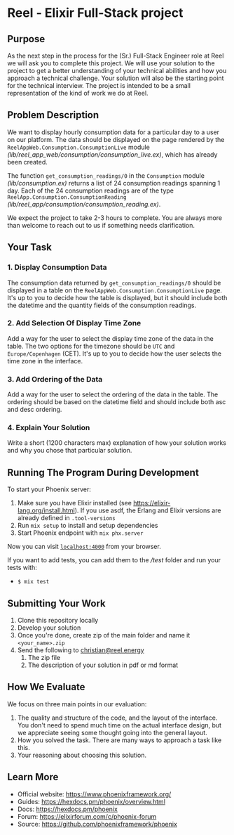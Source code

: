 # Reel - Elixir Full-Stack project

## Purpose

As the next step in the process for the (Sr.) Full-Stack Engineer role at Reel we will ask you to complete this project. We will use your solution to the project to get a better understanding of your technical abilities and how you approach a technical challenge. Your solution will also be the starting point for the technical interview. The project is intended to be a small representation of the kind of work we do at Reel.

## Problem Description

We want to display hourly consumption data for a particular day to a user on our platform. The data should be displayed on the page rendered by the `ReelAppWeb.Consumption.ConsumptionLive` module *(lib/reel_app_web/consumption/consumption_live.ex)*, which has already been created.

The function `get_consumption_readings/0` in the `Consumption` module *(lib/consumption.ex)* returns a list of 24 consumption readings spanning 1 day. Each of the 24 consumption readings are of the type `ReelApp.Consumption.ConsumptionReading` *(lib/reel_app/consumption/consumption_reading.ex)*.

We expect the project to take 2-3 hours to complete. You are always more than welcome to reach out to us if something needs clarification.

## Your Task

### 1. Display Consumption Data

The consumption data returned by `get_consumption_readings/0` should be displayed in a table on the `ReelAppWeb.Consumption.ConsumptionLive` page. It's up to you to decide how the table is displayed, but it should include both the datetime and the quantity fields of the consumption readings.

### 2. Add Selection Of Display Time Zone

Add a way for the user to select the display time zone of the data in the table. The two options for the timezone should be `UTC` and `Europe/Copenhagen` (CET). It's up to you to decide how the user selects the time zone in the interface.

### 3. Add Ordering of the Data

Add a way for the user to select the ordering of the data in the table. The ordering should be based on the datetime field and should include both asc and desc ordering.

### 4. Explain Your Solution

Write a short (1200 characters max) explanation of how your solution works and why you chose that particular solution.

## Running The Program During Development

To start your Phoenix server:

1. Make sure you have Elixir installed (see https://elixir-lang.org/install.html). If you use asdf, the Erlang and Elixir versions are already defined in `.tool-versions`
2. Run `mix setup` to install and setup dependencies
3. Start Phoenix endpoint with `mix phx.server`

Now you can visit [`localhost:4000`](http://localhost:4000) from your browser.

If you want to add tests, you can add them to the */test* folder and run your tests with:
- `$ mix test`

## Submitting Your Work

1. Clone this repository locally
2. Develop your solution
3. Once you're done, create zip of the main folder and name it `<your_name>.zip`
4. Send the following to christian@reel.energy
   1. The zip file
   2. The description of your solution in pdf or md format

## How We Evaluate

We focus on three main points in our evaluation:

1. The quality and structure of the code, and the layout of the interface. You don't need to spend much time on the actual interface design, but we appreciate seeing some thought going into the general layout.
2. How you solved the task. There are many ways to approach a task like this.
3. Your reasoning about choosing this solution.

## Learn More

  * Official website: https://www.phoenixframework.org/
  * Guides: https://hexdocs.pm/phoenix/overview.html
  * Docs: https://hexdocs.pm/phoenix
  * Forum: https://elixirforum.com/c/phoenix-forum
  * Source: https://github.com/phoenixframework/phoenix
